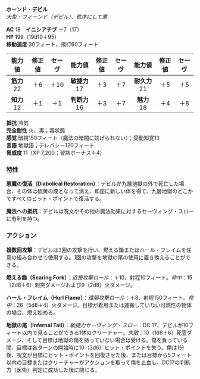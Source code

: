 **ホーンド・デビル**  
*大型・フィーンド（デビル）、秩序にして悪*

**AC** 18　**イニシアチブ** ＋7（17）  
**HP** 199（19d10＋95）  
**移動速度** 30フィート、飛行60フィート

| 能力値 | 修正値 | セーヴ | 能力値 | 修正値 | セーヴ | 能力値 | 修正値 | セーヴ |
|:---:|:---:|:---:|:---:|:---:|:---:|:---:|:---:|:---:|
| **筋力** 22 | ＋6 | ＋10 | **敏捷力** 17 | ＋3 | ＋7 | **耐久力** 21 | ＋5 | ＋5 |
| **知力** 12 | ＋1 | ＋1 | **判断力** 16 | ＋3 | ＋7 | **魅力** 18 | ＋4 | ＋8 |

**抵抗** 冷気  
**完全耐性** 火、毒；毒状態  
**感覚** 暗視150フィート（魔法の暗闇に妨げられない）；受動知覚13  
**言語** 地獄語；テレパシー120フィート  
**脅威度** 11（XP 7,200；習熟ボーナス＋4）

### 特性
**悪魔の復活（Diabolical Restoration）**：デビルが九層地獄の外で死亡した場合、その体は硫黄の煙となって消え、即座に新しい体を得て、九層地獄のどこかですべてのヒット・ポイントで復活する。

**魔法への抵抗**：デビルは呪文やその他の魔法効果に対するセーヴィング・スローに有利を持つ。

### アクション
**複数回攻撃**：デビルは3回の攻撃を行い、燃える鋤またはハール・フレイムを任意の組み合わせで使用する。1回の攻撃を地獄の尾の使用に置き換えることができる。

**燃える鋤（Searing Fork）**：*近接攻撃ロール*：＋10、射程10フィート。*命中*：15（2d8＋6）刺突ダメージおよび9（2d8）火ダメージ。

**ハール・フレイム（Hurl Flame）**：*遠隔攻撃ロール*：＋8、射程150フィート。*命中*：26（5d8＋4）火ダメージ。目標が着用または運搬していない可燃性の物体の場合、燃え始める。

**地獄の尾（Infernal Tail）**：*敏捷力セーヴィング・スロー*：DC 17、デビルが10フィート以内で見ることができる1体のクリーチャー。*失敗*：10（1d8＋6）死霊ダメージ、そして目標は地獄の傷を持っていない場合は受ける。傷を負っている間、目標は各ターンの開始時に10（3d6）ヒット・ポイントを失う。傷は1分後、呪文が目標にヒット・ポイントを回復させた後、または目標から5フィート以内の目標またはクリーチャーがアクションを取って傷を止血し、DC17の判断力（医術）判定に成功した後に閉じる。